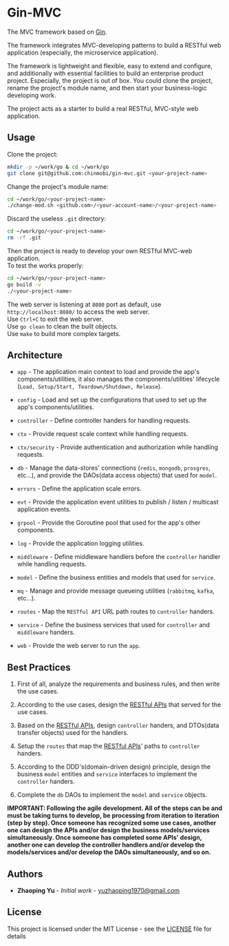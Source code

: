 # Gin-MVC
The MVC framework based on [Gin](https://github.com/gin-gonic/gin).

The framework integrates MVC-developing patterns to build a RESTful web application (especially, the microservice application).

The framework is lightweight and flexible, easy to extend and configure, and additionally with essential facilities to build an enterprise product project. Especially, the project is out of box. You could clone the project, rename the project's module name, and then start your business-logic developing work.

The project acts as a starter to build a real RESTful, MVC-style web application.

## Usage

Clone the project:

```sh
mkdir -p ~/work/go & cd ~/work/go
git clone git@github.com:chinmobi/gin-mvc.git <your-project-name>

```

Change the project's module name:

```sh
cd ~/work/go/<your-project-name>
./change-mod.sh <github.com>/<your-account-name>/<your-project-name>
```

Discard the useless `.git` directory:

```sh
cd ~/work/go/<your-project-name>
rm -rf .git
```

Then the project is ready to develop your own RESTful MVC-web application.
<br/>To test the works properly:

```sh
cd ~/work/go/<your-project-name>
go build -v
./<your-project-name>
```
The web server is listening at `8080` port as default, use `http://localhost:8080/` to access the web server.
<br/>Use `Ctrl+C` to exit the web server.
<br/>Use `go clean` to clean the built objects.
<br/>Use `make` to build more complex targets.

## Architecture

* `app` - The application main context to load and provide the app's components/utilities, it also manages the components/utilities' lifecycle (`Load, Setup/Start, Teardown/Shutdown, Release`).

* `config` - Load and set up the configurations that used to set up the app's components/utilities.

* `controller` - Define controller handers for handling requests.

* `ctx` - Provide request scale context while handling requests.

* `ctx/security` - Provide authentication and authorization while handling requests.

* `db` - Manage the data-stores' connections (`redis`, `mongodb`, `prosgres`, etc...), and provide the DAOs(data access objects) that used for `model`.

* `errors` - Define the application scale errors.

* `evt` - Provide the application event utilities to publish / listen / multicast application events.

* `grpool` - Provide the Goroutine pool that used for the app's other components.

* `log` - Provide the application logging utilities.

* `middleware` - Define middleware handlers before the `controller` handler while handling requests.

* `model` - Define the business entities and models that used for `service`.

* `mq` - Manage and provide message queueing utilities (`rabbitmq`, `kafka`, etc...).

* `routes` - Map the `RESTful API` URL path routes to `controller` handers.

* `service` - Define the business services that used for `controller` and `middleware` handers.

* `web` - Provide the web server to run the `app`.

## Best Practices

1. First of all, analyze the requirements and business rules, and then write the use cases.

2. According to the use cases, design the [RESTful APIs](restful-apis.md) that served for the use cases.

3. Based on the [RESTful APIs](restful-apis.md), design `controller` handers, and DTOs(data transfer objects) used for the handlers.

4. Setup the `routes` that map the [RESTful APIs](restful-apis.md)' paths to `controller` handers.

5. According to the DDD's(domain-driven design) principle, design the business `model` entities and `service` interfaces to implement the `controller` handers.

6. Complete the `db` DAOs to implement the `model` and `service` objects.

**IMPORTANT: Following the agile development. All of the steps can be and must be taking turns to develop, be processing from iteration to iteration (step by step). Once someone has recognized some use cases, another one can design the APIs and/or design the business models/services simultaneously. Once someone has completed some APIs' design, another one can develop the controller handlers and/or develop the models/services and/or develop the DAOs simultaneously, and so on.**

## Authors

* **Zhaoping Yu** - *Initial work* - yuzhaoping1970@gmail.com

## License

This project is licensed under the MIT License - see the [LICENSE](LICENSE) file for details
